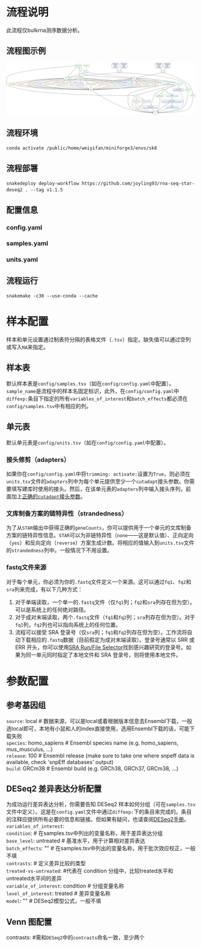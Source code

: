 # 流程说明
此流程仅bulkrna测序数据分析。

## 流程图示例
![流程图](./dag.svg "流程图示例")
## 流程环境
``conda activate /public/home/weiyifan/miniforge3/envs/sk8``
## 流程部署
``snakedeploy deploy-workflow https://github.com/joyling93/rna-seq-star-deseq2 . --tag v1.1.5``
## 配置信息
### config.yaml  
### samples.yaml  
### units.yaml  
## 流程运行
``snakemake -c30 --use-conda --cache``

# 样本配置  
样本和单元设置通过制表符分隔的表格文件（`.tsv`）指定。缺失值可以通过空列或写入`NA`来指定。

## 样本表

默认样本表是`config/samples.tsv`（如在`config/config.yaml`中配置）。`sample_name`是流程中的样本名固定标识，此外，在`config/config.yaml`中`diffexp:`条目下指定的所有`variables_of_interest`和`batch_effects`都必须在`config/samples.tsv`中有相应的列。
## 单元表  
默认单元表是`config/units.tsv`（如在`config/config.yaml`中配置）。

### 接头修剪（adapters）

如果你在`config/config.yaml`中将`trimming: activate:`设置为`True`，则必须在`units.tsv`文件的`adapters`列中为每个单元提供至少一个`cutadapt`接头参数。你需要填写建库时使用的接头。然后，在该单元表的`adapters`列中输入接头序列，前面加上[正确的`cutadapt`接头参数](https://cutadapt.readthedocs.io/en/stable/guide.html#adapter-types)。

### 文库制备方案的链特异性（strandedness）

为了从`STAR`输出中获得正确的`geneCounts`，你可以提供用于一个单元的文库制备方案的链特异性信息。`STAR`可以为非链特异性（`none`——这是默认值）、正向定向（`yes`）和反向定向（`reverse`）方案生成计数。将相应的值输入到`units.tsv`文件的`strandedness`列中。一般情况下不用设置。

### fastq文件来源

对于每个单元，你必须为你的`.fastq`文件定义一个来源。这可以通过`fq1`、`fq2`和`sra`列来完成，有以下几种方式：
1. 对于单端读取，一个单一的`.fastq`文件（仅`fq1`列；`fq2`和`sra`列存在但为空）。可以是系统上的任何绝对路径。
2. 对于成对末端读取，两个`.fastq`文件（`fq1`和`fq2`列；`sra`列存在但为空）。对于`fq1`列，`fq2`列也可以指向系统上的任何位置。
3. 流程可以接受 SRA 登录号（仅`sra`列；`fq1`和`fq2`列存在但为空）。工作流将自动下载相应的`.fastq`数据（目前假定为成对末端读取）。登录号通常以 SRR 或 ERR 开头，你可以使用[SRA Run/File Selector](https://trace.ncbi.nlm.nih.gov/Traces/study/)找到感兴趣研究的登录号。如果为同一单元同时指定了本地文件和 SRA 登录号，则将使用本地文件。 
  
# 参数配置
## 参考基因组
`source`: local # 数据来源，可以是local或着根据版本信息去Ensembl下载，一般选local即可，本地有小鼠和人的index直接使用，选用Ensembl下载的话，可能下载失败  
`species`: homo_sapiens  # Ensembl species name  (e.g. homo_sapiens, mus_musculus, ...)  
`release`: 100   # Ensembl release (make sure to take one where snpeff data is available, check 'snpEff databases' output)  
`build`: GRCm38 # Ensembl build (e.g. GRCh38, GRCh37, GRCm38, ...)  

## DESeq2 差异表达分析配置

为成功运行差异表达分析，你需要告知 DESeq2 样本如何分组（可在`samples.tsv`文件中定义）。这是在`config.yaml`文件中通过`diffexp:`下的条目来完成的。条目的注释应提供所有必要的信息和链接。但如果有疑问，也请查阅[DESeq2手册](https://www.bioconductor.org/packages/devel/bioc/vignettes/DESeq2/inst/doc/DESeq2.html)。  
`variables_of_interest`:   
    `condition`: # 在samples.tsv中列出的变量名称，用于差异表达分组  
      `base_level`: untreated # 基准水平，用于计算相对差异表达  
  `batch_effects`: "" # 在samples.tsv中列出的变量名称，用于批次效应校正，一般不填  
  `contrasts`: # 定义差异比较的类型  
    `treated-vs-untreated`: #代表在 condition 分组中，比较treated水平和untreated水平间的差异  
      `variable_of_interest`: condition # 分组变量名称  
      `level_of_interest`: treated  # 差异变量名称  
  `model`: "" # DESeq2模型公式，一般不填

## Venn 图配置
contrasts: #需和`DESeq2`中的`contrasts`命名一致，至少两个
